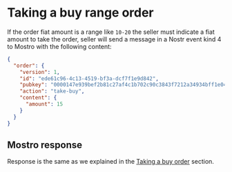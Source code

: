 # Taking a buy range order

If the order fiat amount is a range like `10-20` the seller must indicate a fiat amount to take the order, seller will send a message in a Nostr event kind 4 to Mostro with the following content:

```json
{
  "order": {
    "version": 1,
    "id": "ede61c96-4c13-4519-bf3a-dcf7f1e9d842",
    "pubkey": "0000147e939bef2b81c27af4c1b702c90c3843f7212a34934bff1e049b7f1427",
    "action": "take-buy",
    "content": {
      "amount": 15
    }
  }
}
```

## Mostro response

Response is the same as we explained in the [Taking a buy order](./take_buy.md) section.
